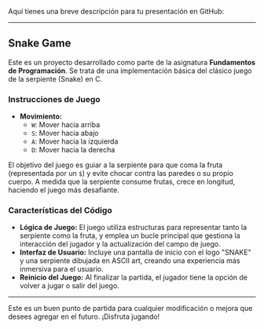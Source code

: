 Aquí tienes una breve descripción para tu presentación en GitHub:

---

## Snake Game

Este es un proyecto desarrollado como parte de la asignatura **Fundamentos de Programación**. Se trata de una implementación básica del clásico juego de la serpiente (Snake) en C.

### Instrucciones de Juego

- **Movimiento:**
  - `W`: Mover hacia arriba
  - `S`: Mover hacia abajo
  - `A`: Mover hacia la izquierda
  - `D`: Mover hacia la derecha

El objetivo del juego es guiar a la serpiente para que coma la fruta (representada por un `$`) y evite chocar contra las paredes o su propio cuerpo. A medida que la serpiente consume frutas, crece en longitud, haciendo el juego más desafiante.

### Características del Código

- **Lógica de Juego:** El juego utiliza estructuras para representar tanto la serpiente como la fruta, y emplea un bucle principal que gestiona la interacción del jugador y la actualización del campo de juego.
- **Interfaz de Usuario:** Incluye una pantalla de inicio con el logo "SNAKE" y una serpiente dibujada en ASCII art, creando una experiencia más inmersiva para el usuario.
- **Reinicio del Juego:** Al finalizar la partida, el jugador tiene la opción de volver a jugar o salir del juego.

---

Este es un buen punto de partida para cualquier modificación o mejora que desees agregar en el futuro. ¡Disfruta jugando!
